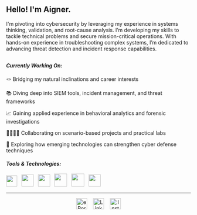 ## Hello! I'm Aigner.

I'm pivoting into cybersecurity by leveraging my experience in systems thinking, validation, and root-cause analysis. I’m developing my skills to tackle technical problems and secure mission-critical operations. With hands-on experience in troubleshooting complex systems, I’m dedicated to advancing threat detection and incident response capabilities. 

##
#### *Currently Working On:*

🪢 Bridging my natural inclinations and career interests

📚 Diving deep into SIEM tools, incident management, and threat frameworks

📈  Gaining applied experience in behavioral analytics and forensic investigations

🫱🏾‍🫲🏿 Collaborating on scenario-based projects and practical labs

🚀 Exploring how emerging technologies can strengthen cyber defense techniques

#### *Tools & Technologies:*

<p align="left">
  

<!Microsoft 365 for Business>
<a href="https://www.microsoft.com/en-us/microsoft-365/microsoft-office">
  <img src="https://upload.wikimedia.org/wikipedia/commons/0/0e/Microsoft_365_%282022%29.svg" width="30" /><a>
&nbsp;
<!Windows OS>
<a href="https://www.microsoft.com/en-us/windows?r=1">
  <img src="https://upload.wikimedia.org/wikipedia/commons/8/87/Windows_logo_-_2021.svg" width="33"/><a>
&nbsp;
<!Wireshark Packet Capture>
<a href="https://www.wireshark.org/">
  <img src="https://upload.wikimedia.org/wikipedia/commons/c/c6/Wireshark_icon_new.png" width="33" /><a>
&nbsp;
<!Ubuntu OS>
<a href="https://ubuntu.com/" target="_blank">
  <img src="https://raw.githubusercontent.com/marwin1991/profile-technology-icons/refs/heads/main/icons/ubuntu.png" width="35" /><a>
 &nbsp;
<!Oracle Virtual Box>
<a href="https://www.virtualbox.org/">
  <img src="https://upload.wikimedia.org/wikipedia/commons/f/ff/VirtualBox_2024_Logo.svg" width="35" /><a>
&nbsp;
<!Google Workspace>
<a href="https://workspace.google.com/">
  <img src="https://upload.wikimedia.org/wikipedia/commons/c/c1/Google_%22G%22_logo.svg" width="33" /><a>
&nbsp;  

</p>

---

<!-- Social buttons -->

<p align="center">

  <a href="https://YOURPORTFOLIOLINK.com" target="_blank">
    <img src="https://img.shields.io/badge/Portfolio-333333?style=for-the-badge&logo=framer&logoColor=white" alt="ePortfolio" style="height:30px;" /></a>
&nbsp;&nbsp;

 <a href="https://linkedin.com/in/aignerands" target="_blank">
   <img alt="LinkedIn" title="Let's Connect on Linkedin"
    src="https://img.shields.io/badge/LinkedIn-5DB0B0?style=for-the-badge&logo=linkedin&logoColor=white" style="height:30px;" /></a>
 &nbsp;&nbsp;

  <a href="https://instagram.com/alt.aigner" target="_blank">
    <img src="https://img.shields.io/badge/Instagram-0F4C5C?style=for-the-badge&logo=instagram&logoColor=white" alt="Instagram" style="height:30px;" /></a>



</p>
